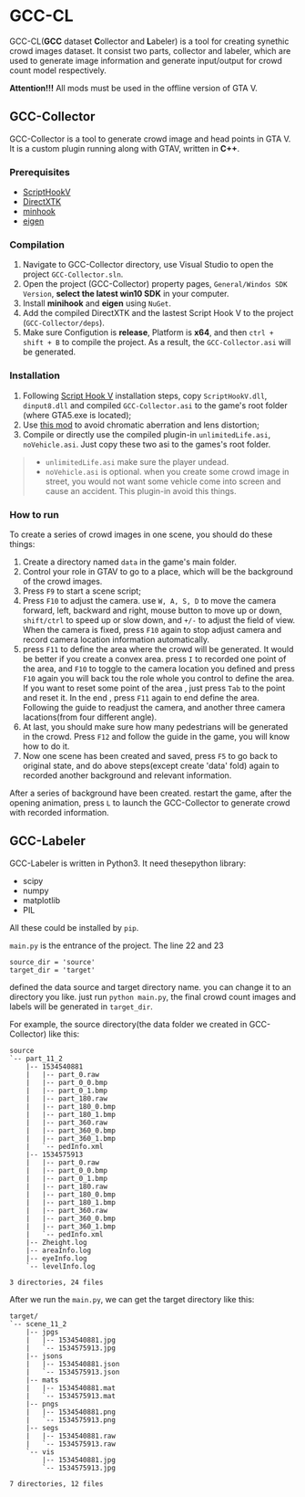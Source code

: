 # GCC-CL

GCC-CL(**GCC** dataset **C**ollector and **L**abeler) is a tool for creating synethic crowd images dataset. It consist two parts, collector and labeler, which are used to generate image information and generate input/output for crowd count model respectively.

**Attention!!!** All mods must be used in the offline version of GTA V. 

## GCC-Collector

GCC-Collector is a tool to generate crowd image and head points in GTA V. It is a custom plugin running along with GTAV, written in **C++**.

### Prerequisites
- [ScriptHookV](http://www.dev-c.com/gtav/scripthookv/)
- [DirectXTK](https://github.com/Microsoft/DirectXTK)
- [minhook](https://github.com/TsudaKageyu/minhook)
- [eigen](http://eigen.tuxfamily.org/index.php?title=Main_Page)

### Compilation

1. Navigate to GCC-Collector directory, use Visual Studio to open the project `GCC-Collector.sln`.
2. Open the project (GCC-Collector) property pages, `General/Windos SDK Version`, **select the latest win10 SDK** in your computer.
3. Install **minihook** and **eigen** using  `NuGet`.
4. Add the compiled DirectXTK and the lastest Script Hook V to the project (`GCC-Collector/deps`).
5. Make sure Configution is **release**, Platform is **x64**, and then `ctrl + shift + B` to compile the project. As a result, the `GCC-Collector.asi` will be generated.

### Installation

1. Following [Script Hook V](http://www.dev-c.com/gtav/scripthookv/) installation steps, copy `ScriptHookV.dll`, `dinput8.dll` and compiled `GCC-Collector.asi` to the game's root folder (where GTA5.exe is located);
2. Use [this mod](https://www.gta5-mods.com/misc/no-chromatic-aberration-lens-distortion-1-41) to avoid chromatic aberration and lens distortion;
3. Compile or directly use the compiled plugin-in `unlimitedLife.asi`, `noVehicle.asi`. Just copy these two asi to the games's root folder.
> - `unlimitedLife.asi` make sure the player undead. 
> - `noVehicle.asi` is optional. when you create some crowd image in street, you would not want some vehicle come into screen and cause an accident. This plugin-in avoid this things.

### How to run

To create a series of crowd images in one scene, you should do these things:
1. Create a directory named `data` in the game's main folder.
2. Control your role in GTAV to go to a place, which will be the background of the crowd images.
3. Press `F9` to start a scene script;
4. Press `F10` to adjust the camera. use `W, A, S, D` to move the camera forward, left, backward and right, mouse button to move up or down, `shift/ctrl` to speed up or slow down, and `+/-` to adjust the field of view. When the camera is fixed, press `F10` again to stop adjust camera and record camera location information automatically.
5. press `F11` to define the area where the crowd will be generated. It would be better if you create a convex area. press `I` to recorded one point of the area, and `F10` to toggle to the camera location you defined and press `F10` again you will back tou the role whole you control to define the area. If you want to reset some point of the area , just press `Tab` to the point and reset it. In the end , press `F11` again to end define the area. Following the guide to readjust the camera, and another three camera lacations(from four different angle).
6. At last, you should make sure how many pedestrians will be generated in the crowd. Press `F12` and follow the guide in the game, you will know how to do it.
7. Now one scene has been created and saved, press `F5` to go back to original state, and do above steps(except create 'data' fold) again to recorded another background and relevant information.

After a series of background have been created. restart the game, after the opening animation, press `L` to launch the GCC-Collector to generate crowd with recorded information.

## GCC-Labeler

GCC-Labeler is written in Python3. It need thesepython library:
- scipy
- numpy
- matplotlib
- PIL

All these could be installed by `pip`.

`main.py` is the entrance of the project. The line 22 and 23
```
source_dir = 'source'
target_dir = 'target'
```
defined the data source and target directory name. you can change it to an directory you like. just run `python main.py`, the final crowd count images and labels will be generated in `target_dir`.

For example, the source directory(the data folder we created in GCC-Collector) like this:
```
source
`-- part_11_2
    |-- 1534540881
    |   |-- part_0.raw
    |   |-- part_0_0.bmp
    |   |-- part_0_1.bmp
    |   |-- part_180.raw
    |   |-- part_180_0.bmp
    |   |-- part_180_1.bmp
    |   |-- part_360.raw
    |   |-- part_360_0.bmp
    |   |-- part_360_1.bmp
    |   `-- pedInfo.xml
    |-- 1534575913
    |   |-- part_0.raw
    |   |-- part_0_0.bmp
    |   |-- part_0_1.bmp
    |   |-- part_180.raw
    |   |-- part_180_0.bmp
    |   |-- part_180_1.bmp
    |   |-- part_360.raw
    |   |-- part_360_0.bmp
    |   |-- part_360_1.bmp
    |   `-- pedInfo.xml
    |-- Zheight.log
    |-- areaInfo.log
    |-- eyeInfo.log
    `-- levelInfo.log

3 directories, 24 files
```
After we run the `main.py`, we can get the target directory like this:
```
target/
`-- scene_11_2
    |-- jpgs
    |   |-- 1534540881.jpg
    |   `-- 1534575913.jpg
    |-- jsons
    |   |-- 1534540881.json
    |   `-- 1534575913.json
    |-- mats
    |   |-- 1534540881.mat
    |   `-- 1534575913.mat
    |-- pngs
    |   |-- 1534540881.png
    |   `-- 1534575913.png
    |-- segs
    |   |-- 1534540881.raw
    |   `-- 1534575913.raw
    `-- vis
        |-- 1534540881.jpg
        `-- 1534575913.jpg

7 directories, 12 files
```
